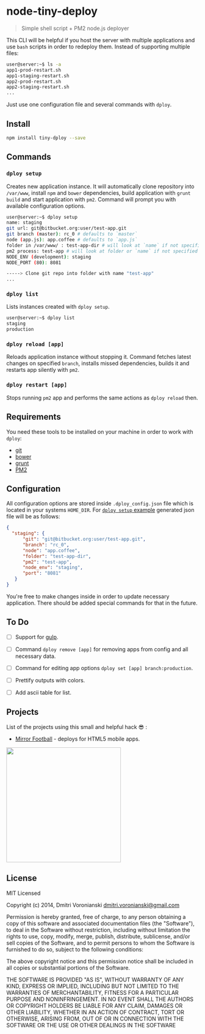 # node-tiny-deploy

> Simple shell script + PM2 node.js deployer

This CLI will be helpful if you host the server with multiple applications and use `bash` scripts in order to redeploy them. Instead of supporting multiple files:

```bash
user@server:~$ ls -a
app1-prod-restart.sh
app1-staging-restart.sh
app2-prod-restart.sh
app2-staging-restart.sh
...
```

Just use one configuration file and several commands with `dploy`.

## Install

```bash
npm install tiny-dploy --save
```

## Commands

### ``dploy setup``

Creates new application instance. It will automatically clone repository into `/var/www`, install `npm` and `bower` dependencies, build application with `grunt build` and start application with `pm2`. Command will prompt you with available configuration options.

```bash
user@server:~$ dploy setup
name: staging
git url: git@bitbucket.org:user/test-app.git
git branch (master): rc_0 # defaults to `master`
node (app.js): app.coffee # defaults to `app.js`
folder in /var/www/ : test-app-dir # will look at `name` if not specified
pm2 process: test-app # will look at folder or `name` if not specified
NODE_ENV (development): staging
NODE_PORT (80): 8081

-----> Clone git repo into folder with name "test-app"
...
```

### ``dploy list``

Lists instances created with `dploy setup`.

```bash
user@server:~$ dploy list
staging
production
```

### ``dploy reload [app]``

Reloads application instance without stopping it. Command fetches latest changes on specified `branch`, installs missed dependencies, builds it and restarts app silently with `pm2`.

### ``dploy restart [app]``

Stops running `pm2` app and performs the same actions as `dploy reload` then.

## Requirements

You need these tools to be installed on your machine in order to work with `dploy`:

- [git](http://git-scm.com/downloads)
- [bower](http://bower.io)
- [grunt](http://gruntjs.com)
- [PM2](https://github.com/Unitech/pm2)

## Configuration

All configuration options are stored inside `.dploy_config.json` file which is located in your systems `HOME_DIR`. For [`dploy setup` example](https://github.com/voronianski/node-tiny-dploy#dploy-setup) generated json file will be as follows:

```json
{
  "staging": {
      "git": "git@bitbucket.org:user/test-app.git",
      "branch": "rc_0",
      "node": "app.coffee",
      "folder": "test-app-dir",
      "pm2": "test-app",
      "node_env": "staging",
      "port": "8081"
   }
}
```

You're free to make changes inside in order to update necessary application. There should be added special commands for that in the future.

## To Do

- [ ] Support for [gulp](http://gulpjs.com).

- [ ] Command `dploy remove [app]` for removing apps from config and all necessary data.

- [ ] Command for editing app options `dploy set [app] branch:production`.

- [ ] Prettify outputs with colors.

- [ ] Add ascii table for list.

## Projects

List of the projects using this small and helpful hack :sunglasses: :

- [Mirror Football](http://www.mirror.co.uk/sport/football) - deploys for HTML5 mobile apps.

[<img src="https://dl.dropboxusercontent.com/u/100463011/mirrorfootball.jpg" width="300">](http://m.mirrorfootball.com)

## License

MIT Licensed

Copyright (c) 2014, Dmitri Voronianski [dmitri.voronianski@gmail.com](mailto:dmitri.voronianski@gmail.com)

Permission is hereby granted, free of charge, to any person obtaining a copy of this software and associated documentation files (the "Software"), to deal in the Software without restriction, including without limitation the rights to use, copy, modify, merge, publish, distribute, sublicense, and/or sell copies of the Software, and to permit persons to whom the Software is furnished to do so, subject to the following conditions:

The above copyright notice and this permission notice shall be included in all copies or substantial portions of the Software.

THE SOFTWARE IS PROVIDED "AS IS", WITHOUT WARRANTY OF ANY KIND, EXPRESS OR IMPLIED, INCLUDING BUT NOT LIMITED TO THE WARRANTIES OF MERCHANTABILITY, FITNESS FOR A PARTICULAR PURPOSE AND NONINFRINGEMENT. IN NO EVENT SHALL THE AUTHORS OR COPYRIGHT HOLDERS BE LIABLE FOR ANY CLAIM, DAMAGES OR OTHER LIABILITY, WHETHER IN AN ACTION OF CONTRACT, TORT OR OTHERWISE, ARISING FROM, OUT OF OR IN CONNECTION WITH THE SOFTWARE OR THE USE OR OTHER DEALINGS IN THE SOFTWARE
